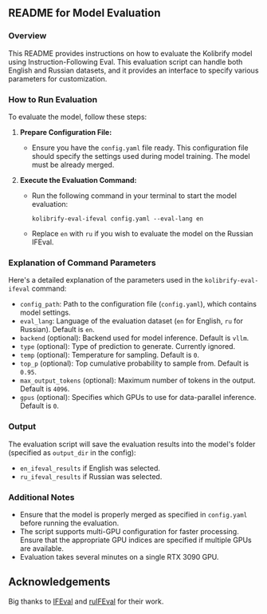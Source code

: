 ## README for Model Evaluation

### Overview

This README provides instructions on how to evaluate the Kolibrify model using Instruction-Following Eval. This evaluation script can handle both English and Russian datasets, and it provides an interface to specify various parameters for customization.

### How to Run Evaluation

To evaluate the model, follow these steps:

1. **Prepare Configuration File:**
   - Ensure you have the `config.yaml` file ready. This configuration file should specify the settings used during model training. The model must be already merged.

2. **Execute the Evaluation Command:**
   - Run the following command in your terminal to start the model evaluation:
     ```
     kolibrify-eval-ifeval config.yaml --eval-lang en
     ```
   - Replace `en` with `ru` if you wish to evaluate the model on the Russian IFEval.

### Explanation of Command Parameters

Here's a detailed explanation of the parameters used in the `kolibrify-eval-ifeval` command:

- `config_path`: Path to the configuration file (`config.yaml`), which contains model settings.
- `eval_lang`: Language of the evaluation dataset (`en` for English, `ru` for Russian). Default is `en`.
- `backend` (optional): Backend used for model inference. Default is `vllm`.
- `type` (optional): Type of prediction to generate. Currently ignored.
- `temp` (optional): Temperature for sampling. Default is `0`.
- `top_p` (optional): Top cumulative probability to sample from. Default is `0.95`.
- `max_output_tokens` (optional): Maximum number of tokens in the output. Default is `4096`.
- `gpus` (optional): Specifies which GPUs to use for data-parallel inference. Default is `0`.

### Output

The evaluation script will save the evaluation results into the model's folder (specified as `output_dir` in the config):
- `en_ifeval_results` if English was selected.
- `ru_ifeval_results` if Russian was selected.

### Additional Notes

- Ensure that the model is properly merged as specified in `config.yaml` before running the evaluation.
- The script supports multi-GPU configuration for faster processing. Ensure that the appropriate GPU indices are specified if multiple GPUs are available.
- Evaluation takes several minutes on a single RTX 3090 GPU.

## Acknowledgements

Big thanks to [IFEval](https://github.com/google-research/google-research/tree/master/instruction_following_eval) and [ruIFEval](https://github.com/NLP-Core-Team/ruIFEval) for their work.